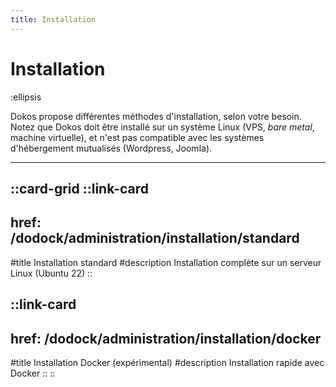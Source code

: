 ```yaml
---
title: Installation
---
```


# Installation

:ellipsis

Dokos propose différentes méthodes d'installation, selon votre besoin.  
Notez que Dokos doit être installé sur un système Linux (VPS, *bare metal*, machine virtuelle), et n'est pas compatible avec les systèmes d'hébergement mutualisés (Wordpress, Joomla).

---

::card-grid
  ::link-card
  ---
  href: /dodock/administration/installation/standard
  ---
  #title
  Installation standard
  #description
  Installation complète sur un serveur Linux (Ubuntu 22)
  ::

  ::link-card
  ---
  href: /dodock/administration/installation/docker
  ---
  #title
  Installation Docker (expérimental)
  #description
  Installation rapide avec Docker
  ::
::
